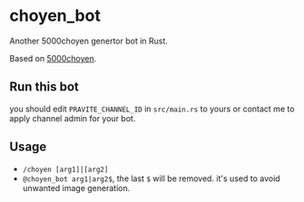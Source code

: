 # choyen_bot

Another 5000choyen genertor bot in Rust.

Based on [5000choyen](https://github.com/poly000/5000choyen).

## Run this bot

you should edit `PRAVITE_CHANNEL_ID` in `src/main.rs` to yours or contact me to apply channel admin for your bot.

## Usage

- `/choyen [arg1]|[arg2]`
- `@choyen_bot arg1|arg2$`, the last `$` will be removed. it's used to avoid unwanted image generation.
